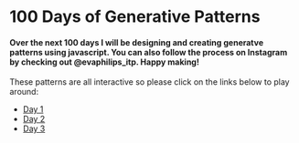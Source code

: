 # 100 Days of Generative Patterns

#### Over the next 100 days I will be designing and creating generatve patterns using javascript.  You can also follow the process on Instagram by checking out @evaphilips_itp.  Happy making!

These patterns are all interactive so please click on the links below to play around:
- [Day 1](https://evapphilips.github.io/100days_Patterns/days1-10/day1/)
- [Day 2](https://evapphilips.github.io/100days_Patterns/days1-10/day2/)
- [Day 3](https://evapphilips.github.io/100days_Patterns/days1-10/day3/)
